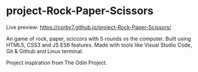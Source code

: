 # project-Rock-Paper-Scissors

Live preview: https://corby7.github.io/project-Rock-Paper-Scissors/

An game of rock, paper, sciccors with 5 rounds vs the computer. Built using HTML5, CSS3 and JS ES6 features. Made with tools like Visual Studio Code, Git & Github and Linux terminal.

Project inspiration from The Odin Project.
